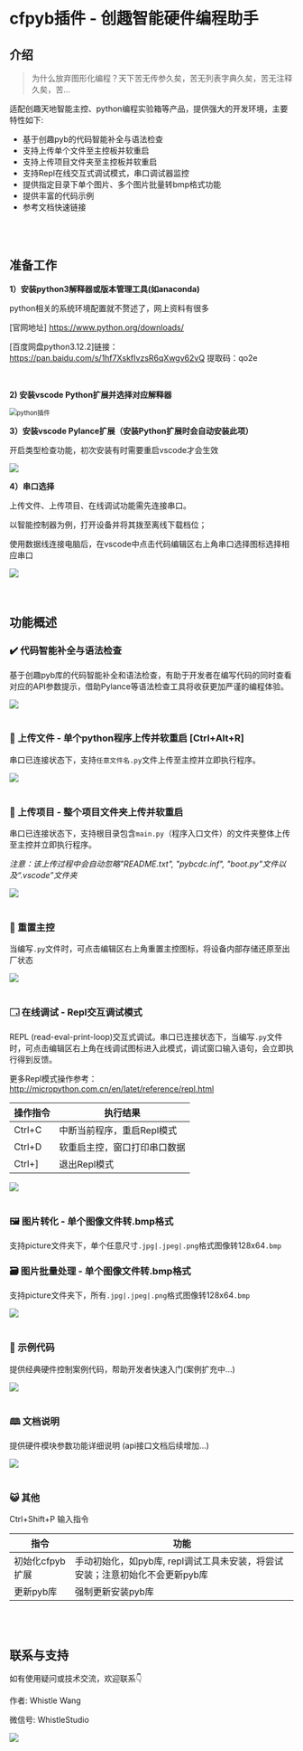 # cfpyb插件 - 创趣智能硬件编程助手

## 介绍

> 为什么放弃图形化编程？天下苦无传参久矣，苦无列表字典久矣，苦无注释久矣，苦...

适配创趣天地智能主控、python编程实验箱等产品，提供强大的开发环境，主要特性如下:

- 基于创趣pyb的代码智能补全与语法检查
- 支持上传单个文件至主控板并软重启
- 支持上传项目文件夹至主控板并软重启
- 支持Repl在线交互式调试模式，串口调试器监控
- 提供指定目录下单个图片、多个图片批量转bmp格式功能
- 提供丰富的代码示例
- 参考文档快速链接

<br>

<br>

## 准备工作

**1）安装python3解释器或版本管理工具(如anaconda)**

python相关的系统环境配置就不赘述了，网上资料有很多

[官网地址] https://www.python.org/downloads/

[百度网盘python3.12.2]链接：https://pan.baidu.com/s/1hf7XskfIvzsR6qXwgv62vQ 提取码：qo2e 

<br>

**2)  安装vscode Python扩展并选择对应解释器**

<img src="https://whistlestudio-1300400818.cos.ap-nanjing.myqcloud.com/cfun/cfpyb-ext/readme/python%E6%8F%92%E4%BB%B6.png" alt="python插件" style="zoom: 80%;" />

<br>

**3）安装vscode Pylance扩展（安装Python扩展时会自动安装此项）**

开启类型检查功能，初次安装有时需要重启vscode才会生效

<img src="https://whistlestudio-1300400818.cos.ap-nanjing.myqcloud.com/cfun/cfpyb-ext/readme/pylance.gif"/>

<br>

**4）串口选择**

上传文件、上传项目、在线调试功能需先连接串口。

以智能控制器为例，打开设备并将其拨至离线下载档位；

使用数据线连接电脑后，在vscode中点击代码编辑区右上角串口选择图标选择相应串口

<img src="https://whistlestudio-1300400818.cos.ap-nanjing.myqcloud.com/cfun/cfpyb-ext/readme/串口选择.gif"/>

<br>

<br>

<br>

## 功能概述

### ✔️ 代码智能补全与语法检查

基于创趣pyb库的代码智能补全和语法检查，有助于开发者在编写代码的同时查看对应的API参数提示，借助Pylance等语法检查工具将收获更加严谨的编程体验。

<img src="https://whistlestudio-1300400818.cos.ap-nanjing.myqcloud.com/cfun/cfpyb-ext/readme/代码补全.gif"/>

<br>

<br>

### 📄 上传文件 - 单个python程序上传并软重启 [Ctrl+Alt+R]

串口已连接状态下，支持`任意文件名.py`文件上传至主控并立即执行程序。

<img src="https://whistlestudio-1300400818.cos.ap-nanjing.myqcloud.com/cfun/cfpyb-ext/readme/上传文件.gif"/>

<br>

<br>

### 📂 上传项目 - 整个项目文件夹上传并软重启

串口已连接状态下，支持根目录包含`main.py`（程序入口文件）的文件夹整体上传至主控并立即执行程序。

*注意：该上传过程中会自动忽略"README.txt", "pybcdc.inf", "boot.py"文件以及“.vscode”文件夹*

<img src="https://whistlestudio-1300400818.cos.ap-nanjing.myqcloud.com/cfun/cfpyb-ext/readme/上传项目.gif"/>

<br>

<br>

### 🔄 重置主控 

当编写`.py`文件时，可点击编辑区右上角重置主控图标，将设备内部存储还原至出厂状态

<img src="https://whistlestudio-1300400818.cos.ap-nanjing.myqcloud.com/cfun/cfpyb-ext/readme/%E4%B8%BB%E6%8E%A7%E9%87%8D%E7%BD%AE.png">

<br>

<br>

### 🗔  在线调试 - Repl交互调试模式

REPL (read-eval-print-loop)交互式调试。串口已连接状态下，当编写`.py`文件时，可点击编辑区右上角在线调试图标进入此模式，调试窗口输入语句，会立即执行得到反馈。

更多Repl模式操作参考：http://micropython.com.cn/en/latet/reference/repl.html

| 操作指令 | 执行结果                     |
| -------- | ---------------------------- |
| Ctrl+C   | 中断当前程序，重启Repl模式   |
| Ctrl+D   | 软重启主控，窗口打印串口数据 |
| Ctrl+]   | 退出Repl模式                 |

<img src="https://whistlestudio-1300400818.cos.ap-nanjing.myqcloud.com/cfun/cfpyb-ext/readme/repl.gif"/>

<br>

<br>

### 🖼️ 图片转化 - 单个图像文件转.bmp格式

支持picture文件夹下，单个任意尺寸`.jpg|.jpeg|.png`格式图像转128x64`.bmp`

### 🗃️ 图片批量处理 - 单个图像文件转.bmp格式

支持picture文件夹下，所有`.jpg|.jpeg|.png`格式图像转128x64`.bmp`

<img src="https://whistlestudio-1300400818.cos.ap-nanjing.myqcloud.com/cfun/cfpyb-ext/readme/图片处理.gif"/>

<br>

<br>

### 🌰 示例代码

提供经典硬件控制案例代码，帮助开发者快速入门(案例扩充中...)

<img src="https://whistlestudio-1300400818.cos.ap-nanjing.myqcloud.com/cfun/cfpyb-ext/readme/示例.gif"/>

<br>

<br>

### 🕮 文档说明

提供硬件模块参数功能详细说明 (api接口文档后续增加...)

<img src="https://whistlestudio-1300400818.cos.ap-nanjing.myqcloud.com/cfun/cfpyb-ext/readme/文档说明.gif"/>

<br>

<br>

### 😺 其他

Ctrl+Shift+P 输入指令

| 指令            | 功能                                                         |
| --------------- | ------------------------------------------------------------ |
| 初始化cfpyb扩展 | 手动初始化，如pyb库,  repl调试工具未安装，将尝试安装；注意初始化不会更新pyb库 |
| 更新pyb库       | 强制更新安装pyb库                                            |



<br>

<br>

## 联系与支持

如有使用疑问或技术交流，欢迎联系👇

作者: Whistle Wang

微信号: WhistleStudio

<img src="https://whistlestudio-1300400818.cos.ap-nanjing.myqcloud.com/cfun/cfpyb-ext/readme/whistleicon.png" style="float: left" />




